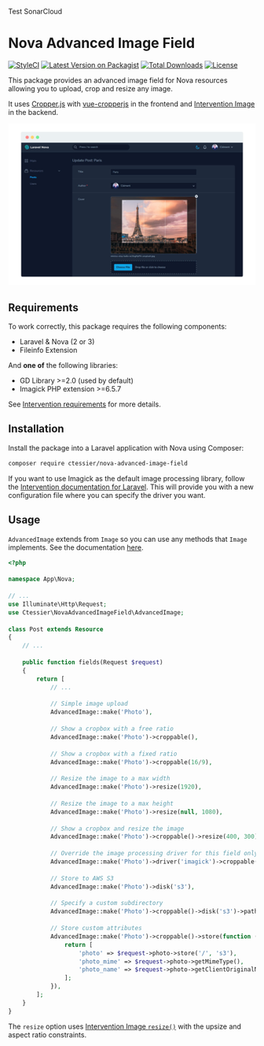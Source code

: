 Test SonarCloud

# Nova Advanced Image Field

[![StyleCI](https://github.styleci.io/repos/156091175/shield?branch=1.x)](https://github.styleci.io/repos/156091175)
[![Latest Version on Packagist](https://img.shields.io/packagist/v/ctessier/nova-advanced-image-field.svg?style=flat-square)](https://packagist.org/packages/ctessier/nova-advanced-image-field)
[![Total Downloads](https://img.shields.io/packagist/dm/ctessier/nova-advanced-image-field.svg?style=flat-square)](https://packagist.org/packages/ctessier/nova-advanced-image-field)
[![License](https://img.shields.io/github/license/ctessier/nova-advanced-image-field?color=%23B2878B&style=flat-square)](https://packagist.org/packages/ctessier/nova-advanced-image-field)

This package provides an advanced image field for Nova resources allowing you to upload, crop and resize any image.

It uses [Cropper.js](https://fengyuanchen.github.io/cropperjs) with [vue-cropperjs](https://github.com/Agontuk/vue-cropperjs) in the frontend and [Intervention Image](http://image.intervention.io) in the backend.

![screenshot of the advanced image field](https://github.com/ctessier/nova-advanced-image-field/blob/1.x/screenshot.png?raw=true)

## Requirements

To work correctly, this package requires the following components:
- Laravel & Nova (2 or 3)
- Fileinfo Extension

And **one of** the following libraries:
- GD Library >=2.0 (used by default)
- Imagick PHP extension >=6.5.7

See [Intervention requirements](http://image.intervention.io/getting_started/installation) for more details.

## Installation

Install the package into a Laravel application with Nova using Composer:

```bash
composer require ctessier/nova-advanced-image-field
```

If you want to use Imagick as the default image processing library, follow the [Intervention documentation for Laravel](http://image.intervention.io/getting_started/installation#laravel).
This will provide you with a new configuration file where you can specify the driver you want.

## Usage

`AdvancedImage` extends from `Image` so you can use any methods that `Image` implements. See the documentation [here](https://nova.laravel.com/docs/3.0/resources/file-fields.html).

```php
<?php

namespace App\Nova;

// ...
use Illuminate\Http\Request;
use Ctessier\NovaAdvancedImageField\AdvancedImage;

class Post extends Resource
{
    // ...

    public function fields(Request $request)
    {
        return [
            // ...

            // Simple image upload
            AdvancedImage::make('Photo'),

            // Show a cropbox with a free ratio
            AdvancedImage::make('Photo')->croppable(),

            // Show a cropbox with a fixed ratio
            AdvancedImage::make('Photo')->croppable(16/9),

            // Resize the image to a max width
            AdvancedImage::make('Photo')->resize(1920),

            // Resize the image to a max height
            AdvancedImage::make('Photo')->resize(null, 1080),

            // Show a cropbox and resize the image
            AdvancedImage::make('Photo')->croppable()->resize(400, 300),

            // Override the image processing driver for this field only
            AdvancedImage::make('Photo')->driver('imagick')->croppable(),

            // Store to AWS S3
            AdvancedImage::make('Photo')->disk('s3'),

            // Specify a custom subdirectory
            AdvancedImage::make('Photo')->croppable()->disk('s3')->path('image'),

            // Store custom attributes
            AdvancedImage::make('Photo')->croppable()->store(function (Request $request, $model) {
                return [
                    'photo' => $request->photo->store('/', 's3'),
                    'photo_mime' => $request->photo->getMimeType(),
                    'photo_name' => $request->photo->getClientOriginalName(),
                ];
            }),
        ];
    }
}
```

The `resize` option uses [Intervention Image `resize()`](http://image.intervention.io/api/resize) with the upsize and aspect ratio constraints.
